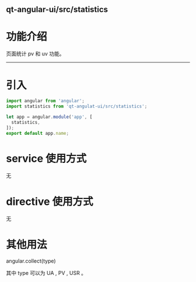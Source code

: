 qt-angular-ui/src/statistics
---

# 功能介绍
页面统计 pv 和 uv 功能。

---

# 引入

```javascript
import angular from 'angular';
import statistics from 'qt-angulat-ui/src/statistics';

let app = angular.module('app', [
  statistics,
]);
export default app.name;
```

# service 使用方式
无

# directive 使用方式
无

# 其他用法
angular.collect(type)

其中 type 可以为 UA , PV , USR 。